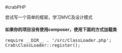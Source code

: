 #crabPHP

尝试写一个简单的框架，学习MVC及设计模式

#### 如果你的项目没有使用composer，使用下面的方式加载类
<pre>
require __DIR__ . '/src/ClassLoader.php';
Crab\ClassLoader::register();
</pre>

